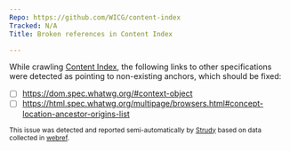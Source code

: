 ```yaml
---
Repo: https://github.com/WICG/content-index
Tracked: N/A
Title: Broken references in Content Index

---
```


While crawling [Content Index](https://wicg.github.io/content-index/spec/), the following links to other specifications were detected as pointing to non-existing anchors, which should be fixed:
* [ ] https://dom.spec.whatwg.org/#context-object
* [ ] https://html.spec.whatwg.org/multipage/browsers.html#concept-location-ancestor-origins-list

<sub>This issue was detected and reported semi-automatically by [Strudy](https://github.com/w3c/strudy/) based on data collected in [webref](https://github.com/w3c/webref/).</sub>